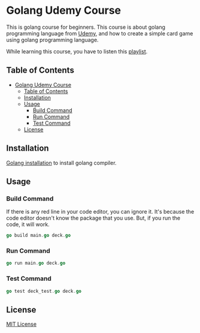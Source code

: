 # Golang Udemy Course

This is golang course for beginners. This course is about golang programming language from [Udemy](https://www.udemy.com/course/learn-how-to-code/), and how to create a simple card game using golang programming language.

While learning this course, you have to listen this [playlist](https://open.spotify.com/playlist/37i9dQZF1DXdl6IPOySdX4?si=2a61a020af764bd0).

## Table of Contents

-   [Golang Udemy Course](#golang-udemy-course)
    -   [Table of Contents](#table-of-contents)
    -   [Installation](#installation)
    -   [Usage](#usage)
        -   [Build Command](#build-command)
        -   [Run Command](#run-command)
        -   [Test Command](#test-command)
    -   [License](#license)

## Installation

[Golang installation](https://go.dev/dl/) to install golang compiler.

## Usage

### Build Command

If there is any red line in your code editor, you can ignore it. It's because the code editor doesn't know the package that you use. But, if you run the code, it will work.

```go
go build main.go deck.go
```

### Run Command

```go
go run main.go deck.go
```

### Test Command

```go
go test deck_test.go deck.go
```

## License

[MIT License](https://github.com/rizkyhaksono/go-udemy/blob/main/LICENSE)
